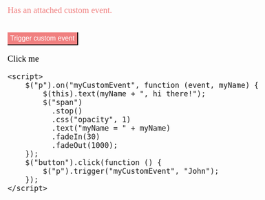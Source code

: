 <html>
<head>
    <meta http-equiv="Content-Type" content="text/html; charset=utf-8" />
    <title></title>
    <meta charset="utf-8" />
    <style>
        body {
            font-family:'Microsoft JhengHei';
            font-size:20px;
        }
        p {
            color: lightcoral;
            margin-bottom:40px;
        }
        span {
            color: paleturquoise;
        }
        button {
            margin-bottom: 20px;
            font-size:16px;
            height: 30px;
            background-color:lightcoral;
            color:white;
            border-width: 0 2px 2px 0;
        }
        button:focus {
            outline-width:0;
        }
        a {
            display:block;
            text-decoration:none;
            color:black;
        }
    </style>
    <script src="https://code.jquery.com/jquery-1.10.2.js"></script>
</head>
<body>
    <p>Has an attached custom event.</p>
    <button>Trigger custom event</button>
    <span style="display:none;"></span>
    <a href="https://theren0406.github.io/Resume.html">Click me</a>

    <script>
        $("p").on("myCustomEvent", function (event, myName) {
            $(this).text(myName + ", hi there!");
            $("span")
              .stop()
              .css("opacity", 1)
              .text("myName = " + myName)
              .fadeIn(30)
              .fadeOut(1000);
        });
        $("button").click(function () {
            $("p").trigger("myCustomEvent", "John");
        });
    </script>

</body>
</html>
